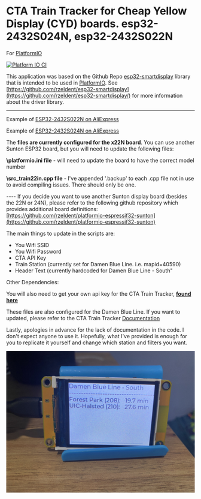# CTA Train Tracker for Cheap Yellow Display (CYD) boards. esp32-2432S024N, esp32-2432S022N

For [PlatformIO](https://platformio.org/)

[![Platform IO CI](https://github.com/rzeldent/esp32-smartdisplay-demo/actions/workflows/main.yml/badge.svg)](https://github.com/rzeldent/esp32-smartdisplay-demo/actions/workflows/main.yml)

This application was based on the Github Repo [esp32-smartdisplay](https://github.com/rzeldent/esp32-smartdisplay) library that is intended to be used in [PlatformIO](https://platformio.org/).
See [https://github.com/rzeldent/esp32-smartdisplay](https://github.com/rzeldent/esp32-smartdisplay/) for more information about the driver library.

-------------------------------------------------------------------------------------------------------------------------------------------------

Example of [ESP32-2432S022N on AliExpress](https://www.aliexpress.us/item/3256806097839998.html?spm=a2g0o.order_list.order_list_main.20.21ef1802zxQefl&gatewayAdapt=glo2usa)

Example of [ESP32-2432S024N on AliExpress](https://www.aliexpress.us/item/3256805678792605.html?spm=a2g0o.order_list.order_list_main.25.21ef1802zxQefl&gatewayAdapt=glo2usa)


The **files are currently configured for the x22N board**. You can use another Sunton ESP32 board, but you will need to update the following files: 

**\platformio.ini file** - will need to update the board to have the correct model number

**\src\_train22in.cpp file** - I've appended '.backup' to each .cpp file not in use to avoid compiling issues. There should only be one. 


---- If you decide you want to use another Sunton display board (besides the 22N or 24N), please refer to the following github repository which provides additional board definitions: 
[https://github.com/rzeldent/platformio-espressif32-sunton](https://github.com/rzeldent/platformio-espressif32-sunton)

The main things to update in the scripts are: 
- You Wifi SSID
- You Wifi Password
- CTA API Key
- Train Station (currently set for Damen Blue Line. i.e. mapid=40590)
- Header Text (currently hardcoded for Damen Blue Line - South"

Other Dependencies: 

You will also need to get your own api key for the CTA Train Tracker, **[found here](https://www.transitchicago.com/developers/traintrackerapply/)**


These files are also configured for the Damen Blue Line. If you want to updated, please refer to the CTA Train Tracker [Documentation](https://www.transitchicago.com/developers/ttdocs/)

Lastly, apologies in advance for the lack of documentation in the code. I don't expect anyone to use it. Hopefully, what I've provided is enough for you to replicate it yourself and change which station and filters you want. 

![Example](assets/CTA.JPG)


  
